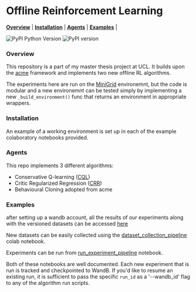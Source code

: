 # Offline Reinforcement Learning

**[Overview](#overview)** | **[Installation](#installation)** | **[Agents](#agents)** | **[Examples](#examples)** |

![PyPI Python Version](https://img.shields.io/pypi/pyversions/dm-acme)
![PyPI version](https://badge.fury.io/py/dm-acme.svg)

### Overview

This repository is a part of my master thesis project at UCL. 
It builds upon the [acme](https://github.com/deepmind/acme) framework and implements 
two new offline RL algorithms.

The experiments here are run on the [MiniGrid](https://github.com/maximecb/gym-minigrid) 
environemnt, but the code is modular and a new environemnt can be tested simply by 
implementing a new `_build_environment()` func that returns an environment in 
appropriate wrappers. 


### Installation

An example of a working environment is set up in each of the example 
colaboratory notebooks provided.

### Agents

This repo implements 3 different algorithms: 
* Conservative Q-learning ([CQL](https://arxiv.org/abs/2006.04779))
* Critic Regularized Regression ([CRR](https://arxiv.org/abs/2006.15134))
* Behavioural Cloning adopted from acme

### Examples

after setting up a wandb account, all the results of our experiments along with the 
versioned datasets can be accessed [here](https://app.wandb.ai/kmeco/offline-rl)

New datasets can be easily collected using the [dataset_collection_pipeline](https://colab.research.google.com/github/Kmeco/offline-rl/blob/master/dataset_collection_pipeline.ipynb) colab notebook.

Experiments can be run from [run_experiment_pipeline](https://colab.research.google.com/github/Kmeco/offline-rl/blob/master/colab_pipelines/run_experiment_pipeline.ipynb) notebook. 

Both of these notebooks are well documented. Each new experiment that is run is tracked and checkpointed to WandB. 
If you'd like to resume an existing run, it is sufficient to pass the specific `run_id`  as a '--wandb_id' flag to any of the algorithm run scripts. 



